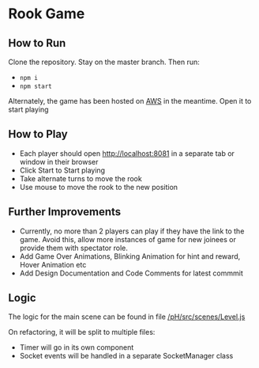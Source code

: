 # Rook Game

## How to Run
Clone the repository. Stay on the master branch. Then run:
- `npm i` 
- `npm start`

Alternately, the game has been hosted on [AWS](http://3.6.37.218:8081/) in the meantime. Open it to start playing
## How to Play
- Each player should open [http://localhost:8081](http://localhost:8081/) in a separate tab or window in their browser
- Click Start to Start playing
- Take alternate turns to move the rook
- Use mouse to move the rook to the new position
## Further Improvements
- Currently, no more than 2 players can play if they have the link to the game. Avoid this, allow more instances of game for new joinees or provide them with spectator role.
- Add Game Over Animations, Blinking Animation for hint and reward, Hover Animation etc
- Add Design Documentation and Code Comments for latest commmit
## Logic
The logic for the main scene can be found in file [/pH/src/scenes/Level.js](https://github.com/sumit0042/phaser2DAssessment/blob/master/pH/src/scenes/Level.js)

On refactoring, it will be split to multiple files: 
- Timer will go in its own component
- Socket events will be handled in a separate SocketManager class
